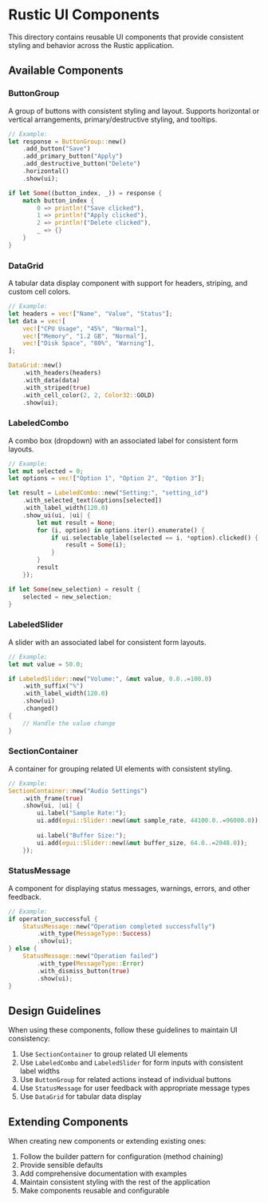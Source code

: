 # Rustic UI Components

This directory contains reusable UI components that provide consistent styling and behavior across the Rustic application.

## Available Components

### ButtonGroup

A group of buttons with consistent styling and layout. Supports horizontal or vertical arrangements, primary/destructive styling, and tooltips.

```rust
// Example:
let response = ButtonGroup::new()
    .add_button("Save")
    .add_primary_button("Apply")
    .add_destructive_button("Delete")
    .horizontal()
    .show(ui);

if let Some((button_index, _)) = response {
    match button_index {
        0 => println!("Save clicked"),
        1 => println!("Apply clicked"),
        2 => println!("Delete clicked"),
        _ => {}
    }
}
```

### DataGrid

A tabular data display component with support for headers, striping, and custom cell colors.

```rust
// Example:
let headers = vec!["Name", "Value", "Status"];
let data = vec![
    vec!["CPU Usage", "45%", "Normal"],
    vec!["Memory", "1.2 GB", "Normal"],
    vec!["Disk Space", "80%", "Warning"],
];

DataGrid::new()
    .with_headers(headers)
    .with_data(data)
    .with_striped(true)
    .with_cell_color(2, 2, Color32::GOLD)
    .show(ui);
```

### LabeledCombo

A combo box (dropdown) with an associated label for consistent form layouts.

```rust
// Example:
let mut selected = 0;
let options = vec!["Option 1", "Option 2", "Option 3"];

let result = LabeledCombo::new("Setting:", "setting_id")
    .with_selected_text(&options[selected])
    .with_label_width(120.0)
    .show_ui(ui, |ui| {
        let mut result = None;
        for (i, option) in options.iter().enumerate() {
            if ui.selectable_label(selected == i, *option).clicked() {
                result = Some(i);
            }
        }
        result
    });

if let Some(new_selection) = result {
    selected = new_selection;
}
```

### LabeledSlider

A slider with an associated label for consistent form layouts.

```rust
// Example:
let mut value = 50.0;

if LabeledSlider::new("Volume:", &mut value, 0.0..=100.0)
    .with_suffix("%")
    .with_label_width(120.0)
    .show(ui)
    .changed()
{
    // Handle the value change
}
```

### SectionContainer

A container for grouping related UI elements with consistent styling.

```rust
// Example:
SectionContainer::new("Audio Settings")
    .with_frame(true)
    .show(ui, |ui| {
        ui.label("Sample Rate:");
        ui.add(egui::Slider::new(&mut sample_rate, 44100.0..=96000.0));
        
        ui.label("Buffer Size:");
        ui.add(egui::Slider::new(&mut buffer_size, 64.0..=2048.0));
    });
```

### StatusMessage

A component for displaying status messages, warnings, errors, and other feedback.

```rust
// Example:
if operation_successful {
    StatusMessage::new("Operation completed successfully")
        .with_type(MessageType::Success)
        .show(ui);
} else {
    StatusMessage::new("Operation failed")
        .with_type(MessageType::Error)
        .with_dismiss_button(true)
        .show(ui);
}
```

## Design Guidelines

When using these components, follow these guidelines to maintain UI consistency:

1. Use `SectionContainer` to group related UI elements
2. Use `LabeledCombo` and `LabeledSlider` for form inputs with consistent label widths
3. Use `ButtonGroup` for related actions instead of individual buttons
4. Use `StatusMessage` for user feedback with appropriate message types
5. Use `DataGrid` for tabular data display

## Extending Components

When creating new components or extending existing ones:

1. Follow the builder pattern for configuration (method chaining)
2. Provide sensible defaults
3. Add comprehensive documentation with examples
4. Maintain consistent styling with the rest of the application
5. Make components reusable and configurable